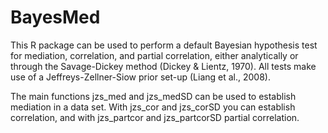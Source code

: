 BayesMed
========

This R package can be used to perform a default Bayesian hypothesis test for mediation, correlation, and partial correlation, either analytically or through the Savage-Dickey method (Dickey & Lientz, 1970). All tests make use of a Jeffreys-Zellner-Siow prior set-up (Liang et al., 2008).

The main functions jzs_med and jzs_medSD can be used to establish mediation in a data set. With jzs_cor and jzs_corSD you can establish correlation, and with jzs_partcor and jzs_partcorSD partial correlation.